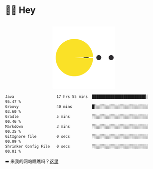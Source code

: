 
# 👋🏻 Hey
<div align="center">
	<br>
	<img src="https://raw.githubusercontent.com/Aniket965/Aniket965/master/pacman.svg?sanitize=true" width="200" height="200">
	<br>
</div>

<!--START_SECTION:waka-->

```text
Java                   17 hrs 55 mins  ████████████████████████░   95.47 %
Groovy                 40 mins         █░░░░░░░░░░░░░░░░░░░░░░░░   03.60 %
Gradle                 5 mins          ░░░░░░░░░░░░░░░░░░░░░░░░░   00.46 %
Markdown               3 mins          ░░░░░░░░░░░░░░░░░░░░░░░░░   00.35 %
GitIgnore file         0 secs          ░░░░░░░░░░░░░░░░░░░░░░░░░   00.09 %
Shrinker Config File   0 secs          ░░░░░░░░░░░░░░░░░░░░░░░░░   00.01 %
```

<!--END_SECTION:waka-->

 ➡️  来我的网站瞧瞧吗？[这里](https://www.shaolongfei.com)
